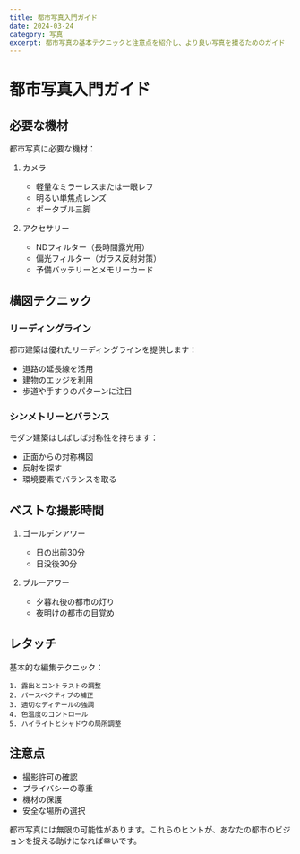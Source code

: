 ```yaml
---
title: 都市写真入門ガイド
date: 2024-03-24
category: 写真
excerpt: 都市写真の基本テクニックと注意点を紹介し、より良い写真を撮るためのガイド
---
```


# 都市写真入門ガイド

## 必要な機材

都市写真に必要な機材：

1. カメラ
   - 軽量なミラーレスまたは一眼レフ
   - 明るい単焦点レンズ
   - ポータブル三脚

2. アクセサリー
   - NDフィルター（長時間露光用）
   - 偏光フィルター（ガラス反射対策）
   - 予備バッテリーとメモリーカード

## 構図テクニック

### リーディングライン

都市建築は優れたリーディングラインを提供します：

- 道路の延長線を活用
- 建物のエッジを利用
- 歩道や手すりのパターンに注目

### シンメトリーとバランス

モダン建築はしばしば対称性を持ちます：

- 正面からの対称構図
- 反射を探す
- 環境要素でバランスを取る

## ベストな撮影時間

1. ゴールデンアワー
   - 日の出前30分
   - 日没後30分

2. ブルーアワー
   - 夕暮れ後の都市の灯り
   - 夜明けの都市の目覚め

## レタッチ

基本的な編集テクニック：

```text
1. 露出とコントラストの調整
2. パースペクティブの補正
3. 適切なディテールの強調
4. 色温度のコントロール
5. ハイライトとシャドウの局所調整
```

## 注意点

- 撮影許可の確認
- プライバシーの尊重
- 機材の保護
- 安全な場所の選択

都市写真には無限の可能性があります。これらのヒントが、あなたの都市のビジョンを捉える助けになれば幸いです。 